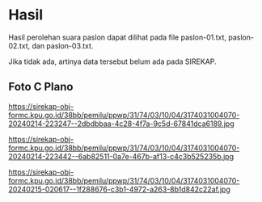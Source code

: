 # Hasil

Hasil perolehan suara paslon dapat dilihat pada file paslon-01.txt, paslon-02.txt, dan paslon-03.txt.

Jika tidak ada, artinya data tersebut belum ada pada SIREKAP.

## Foto C Plano

https://sirekap-obj-formc.kpu.go.id/38bb/pemilu/ppwp/31/74/03/10/04/3174031004070-20240214-223247--2dbdbbaa-4c28-4f7a-9c5d-67841dca6189.jpg

https://sirekap-obj-formc.kpu.go.id/38bb/pemilu/ppwp/31/74/03/10/04/3174031004070-20240214-223442--6ab82511-0a7e-467b-af13-c4c3b525235b.jpg

https://sirekap-obj-formc.kpu.go.id/38bb/pemilu/ppwp/31/74/03/10/04/3174031004070-20240215-020617--1f288676-c3b1-4972-a263-8b1d842c22af.jpg
